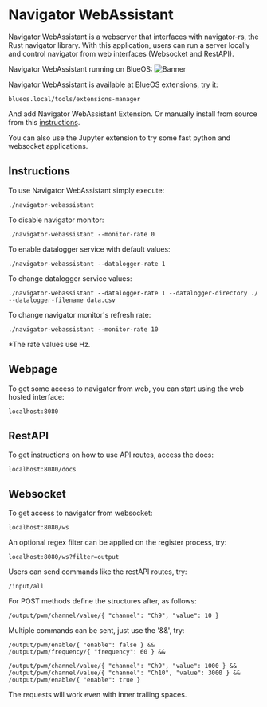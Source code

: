 # Navigator WebAssistant

Navigator WebAssistant is a webserver that interfaces with navigator-rs, the Rust navigator library.
With this application, users can run a server locally and control navigator from web interfaces (Websocket and RestAPI).

Navigator WebAssistant running on BlueOS:
![Banner](page/navigator-webassistant-demo.gif)

Navigator WebAssistant is available at BlueOS extensions, try it:
```
blueos.local/tools/extensions-manager
```
And add Navigator WebAssistant Extension. Or manually install from source from this [instructions].

You can also use the Jupyter extension to try some fast python and websocket applications.

[instructions]: https://github.com/RaulTrombin/blueos-navigator-assitant
## Instructions

To use Navigator WebAssistant simply execute:
```
./navigator-webassistant
```

To disable navigator monitor:

```
./navigator-webassistant --monitor-rate 0
```

To enable datalogger service with default values:
```
./navigator-webassistant --datalogger-rate 1
```

To change datalogger service values:
```
./navigator-webassistant --datalogger-rate 1 --datalogger-directory ./ --datalogger-filename data.csv
```

To change navigator monitor's refresh rate:

```
./navigator-webassistant --monitor-rate 10
```

*The rate values use Hz.

## Webpage

To get some access to navigator from web, you can start using the web hosted interface:
```
localhost:8080
```

## RestAPI

To get instructions on how to use API routes, access the docs:
```
localhost:8080/docs
```

## Websocket

To get access to navigator from websocket:
```
localhost:8080/ws
```
An optional regex filter can be applied on the register process, try:
```
localhost:8080/ws?filter=output
```
Users can send commands like the restAPI routes, try:
```
/input/all
```
For POST methods define the structures after, as follows:
```
/output/pwm/channel/value/{ "channel": "Ch9", "value": 10 }
```
Multiple commands can be sent, just use the '&&', try:
```
/output/pwm/enable/{ "enable": false } &&
/output/pwm/frequency/{ "frequency": 60 } &&

/output/pwm/channel/value/{ "channel": "Ch9", "value": 1000 } &&
/output/pwm/channel/value/{ "channel": "Ch10", "value": 3000 } &&
/output/pwm/enable/{ "enable": true }
```
The requests will work even with inner trailing spaces.
